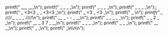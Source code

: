 printf("        ___             ___\n");
printf("      _     _         _     _\n");
printf("     _       _       _       _\n");
printf("    _         _     _         _\n");;
printf("   _   <3<3    _   _    <3<3   _\n");
printf("  _     <3       _       <3     _\n");
printf("   _                           _\n");
printf("    _  //// _ _     _ _   ////_\n");
printf("     __    _   -   -   _    __\n");
printf("       _   _     _     _   _\n");
printf("        _   _    2    _   _\n");
printf("         __  _  3 7  _  __\n");
printf("           _   _   _   _\n");
printf("            _    _    _\n");
printf("             __     __\n");
printf("               _   _\n");
printf("                 _\n\n\n");